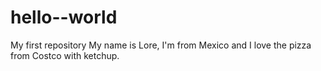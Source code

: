# hello--world
My first repository
My name is Lore, I'm from Mexico and I love the pizza from Costco with ketchup.
